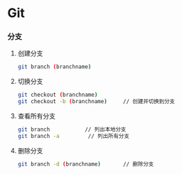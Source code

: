 # Git

### 分支

1. 创建分支

   ``` bash
   git branch (branchname)
   ```

2. 切换分支

   ``` bash
   git checkout (branchname)
   git checkout -b (branchname)		// 创建并切换到分支
   ```

3. 查看所有分支

   ``` bash
   git branch			// 列出本地分支
   git branch -a		 // 列出所有分支
   
   
   ```

4. 删除分支

   ``` bash
   git branch -d (branchname)		// 删除分支
   ```

   

